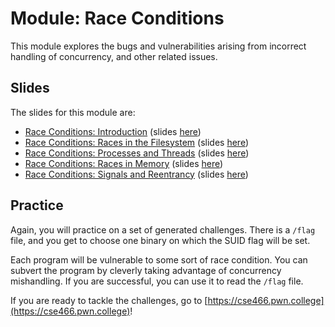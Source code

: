 # Module: Race Conditions

This module explores the bugs and vulnerabilities arising from incorrect handling of concurrency, and other related issues.

## Slides

The slides for this module are:

- [Race Conditions: Introduction](https://youtu.be/jXQ8Y5B2sc0) (slides [here](https://docs.google.com/presentation/d/1cwaI8mwYBAj_GBrDqfCHM4_ansWHlkT5tBIFo8zJqsI/edit))
- [Race Conditions: Races in the Filesystem](https://youtu.be/dpsWLu8jxBg) (slides [here](https://docs.google.com/presentation/d/1aMSJoBqDIY0cYwFwEa4uq4mzjScGzZDFbmkvVcrbF-4/edit))
- [Race Conditions: Processes and Threads](https://youtu.be/_hDP1wZKkaI) (slides [here](https://docs.google.com/presentation/d/11Fq9HwG6yYB9fkEJ-ZJ4kHbu-hL4WizAiUoX9prPN8Y/edit))
- [Race Conditions: Races in Memory](https://youtu.be/jNIgU4kI6wY) (slides [here](https://docs.google.com/presentation/d/1u-aSz-mqwkMIZEDAR-AEPKw5JPn-1q_3Ek_C6JjQUzY/edit))
- [Race Conditions: Signals and Reentrancy](https://youtu.be/bPWQFhsUkbs) (slides [here](https://docs.google.com/presentation/d/1LOmzo79U_QmdggdfQwDej47886iqHIPDGXpl506_SYY/edit))

## Practice

Again, you will practice on a set of generated challenges.
There is a `/flag` file, and you get to choose one binary on which the SUID flag will be set.

Each program will be vulnerable to some sort of race condition.
You can subvert the program by cleverly taking advantage of concurrency mishandling.
If you are successful, you can use it to read the `/flag` file.

If you are ready to tackle the challenges, go to [https://cse466.pwn.college](https://cse466.pwn.college)!
